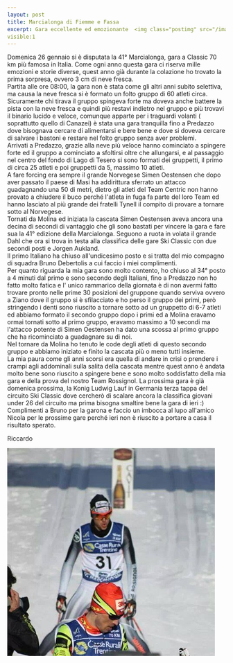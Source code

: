```yaml
---
layout: post
title: Marcialonga di Fiemme e Fassa
excerpt: Gara eccellente ed emozionante  <img class="postimg" src="/images/marcia.jpg">
visible:1
---
```


Domenica 26 gennaio si è disputata la 41° Marcialonga, gara a Classic 70 km più famosa in Italia.
Come ogni anno questa gara ci riserva mille emozioni e storie diverse, quest anno già durante la colazione ho trovato la prima sorpresa, ovvero 3 cm di neve fresca.<br>
Partita alle ore 08:00, la gara non è stata come gli altri anni subito selettiva, ma causa la neve fresca si è formato un folto gruppo di 60 atleti circa.<br>
Sicuramente chi tirava il gruppo spingeva forte ma doveva anche battere la pista con la neve fresca e quindi più restavi indietro nel gruppo e più trovavi il binario lucido e veloce, comunque apparte per i traguardi volanti ( soprattutto quello di Canazei) è stata una gara tranquilla fino a Predazzo dove bisognava cercare di alimentarsi e bere bene e dove si doveva cercare di salvare i bastoni e restare nel folto gruppo senza aver problemi.<br>
Arrivati a Predazzo, grazie alla neve più veloce hanno cominciato a spingere forte ed il gruppo a cominciato a sfoltirsi oltre che allungarsi, e al passaggio nel centro del fondo di Lago di Tesero si sono formati dei gruppetti, il primo di circa 25 atleti e poi gruppetti da 5, massimo 10 atleti.<br>
A fare forcing era sempre il grande Norvegese Simen Oestensen che dopo aver passato il paese di Masi ha addirittura sferrato un attacco guadagnando una 50 di metri, dietro gli atleti del Team Centric non hanno provato a chiudere il buco perché l'atleta in fuga fa parte del loro Team ed hanno lasciato al più grande dei fratelli Tynell il compito di provare a tornare sotto al Norvegese.<br>
Tornati da Molina ed iniziata la cascata Simen Oestensen aveva ancora una decina di secondi di vantaggio che gli sono bastati per vincere la gara e fare sua la 41° edizione della Marcialonga.
Seguono a ruota in volata il grande Dahl che ora si trova in testa alla classifica delle gare Ski Classic con due secondi posti e Jorgen Aukland.<br>
Il primo Italiano ha chiuso all'undicesimo posto e si tratta del mio compagno di squadra Bruno Debertolis a cui faccio i miei complimenti.<br>
Per quanto riguarda la mia gara sono molto contento, ho chiuso al 34° posto a 4 minuti dal primo e sono secondo degli Italiani, fino a Predazzo non ho fatto molto fatica e l' unico rammarico della giornata è di non avermi fatto trovare pronto nelle prime 30 posizioni del gruppone quando serviva ovvero a Ziano dove il gruppo si è sfilacciato e ho perso il gruppo dei primi, però stringendo i denti sono riuscito a tornare sotto ad un gruppetto di 6-7 atleti ed abbiamo formato il secondo gruppo dopo i primi ed a Molina eravamo ormai tornati sotto al primo gruppo, eravamo massimo a 10 secondi ma l'attacco potente di Simen Oestensen ha dato una scossa al primo gruppo che ha ricominciato a guadagnare su di noi.<br>
Nel tornare da Molina ho tenuto le code degli atleti di questo secondo gruppo e abbiamo iniziato e finito la cascata più o meno tutti insieme.<br>
La mia paura come gli anni scorsi era quella di andare in crisi o prendere i crampi agli addominali sulla salita della cascata mentre quest anno è andata molto bene sono riuscito a spingere bene e sono molto soddisfatto della mia gara e della prova del nostro Team Rossignol.
La prossima gara è già domenica prossima, la Konig Ludwig Lauf in Germania terza tappa del circuito Ski Classic dove cercherò di scalare ancora la classifica giovani under 26 del circuito ma prima bisogna smaltire bene la gara di ieri :)<br>
Complimenti a Bruno per la garona e faccio un imbocca al lupo all'amico Nicola per le prossime gare perché ieri non è riuscito a portare a casa il risultato sperato.<br>

Riccardo


<a href="/images/marcia.jpg"><img class="postimg" src="/images/marcia.jpg"></a>


